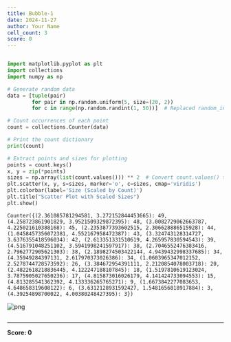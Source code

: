 ```yaml
---
title: Bubble-1
date: 2024-11-27
author: Your Name
cell_count: 3
score: 0
---
```


```python

```


```python
import matplotlib.pyplot as plt
import collections
import numpy as np

# Generate random data
data = [tuple(pair)
        for pair in np.random.uniform(5, size=(20, 2))
        for c in range(np.random.randint(1, 50))]  # Replaced random_integers

# Count occurrences of each point
count = collections.Counter(data)

# Print the count dictionary
print(count)

# Extract points and sizes for plotting
points = count.keys()
x, y = zip(*points)
sizes = np.array(list(count.values())) ** 2  # Convert count.values() to list for NumPy array
plt.scatter(x, y, s=sizes, marker='o', c=sizes, cmap='viridis')
plt.colorbar(label='Size (Scaled by Count)')
plt.title("Scatter Plot with Scaled Sizes")
plt.show()
```

    Counter({(2.361085781294581, 3.272152844453665): 49, (4.258723861901829, 3.9521509329872395): 48, (3.0082729062663787, 4.225021610388168): 45, (2.2353877393602515, 2.306628886515928): 44, (1.0458457356072381, 4.552167958472387): 43, (3.324743128314727, 3.6376355418596034): 42, (2.613351331510619, 4.265957830594543): 39, (4.516791048251102, 3.5941998241597917): 38, (2.7046552476383416, 2.7962772905621303): 38, (2.1898274503422144, 4.9439432998337685): 34, (4.35949284397131, 2.617970373026386): 34, (1.0603965347012152, 2.5278744728573592): 26, (3.384672954391111, 2.2120854078003718): 20, (2.4822618218836445, 4.122247188107845): 18, (1.5197810619123024, 3.7875905027650236): 17, (4.815873016026179, 4.141424733094553): 15, (4.813285541362392, 4.133336265765271): 9, (1.6673842277083653, 4.648658319608122): 6, (3.6312128931592427, 1.5481656818917884): 3, (4.39254898700022, 4.00380248427395): 3})



    
![png](/mlnotes/images/bubble-1_1_1.png)
    



```python

```


---
**Score: 0**